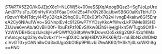 $START$X5Z2O//kGJZjcX8c1+NLCWj5k+00xeSSjXq/AoogBQsz3+SgFJoLpUreAm3P7slsTzJO9nHyKVb3F6aaCrKvI25s4FvXN263qiJbw5B6G0aiKsTbHJ1OrQzvxY4bNTdcyi445y32KzA29hqC9UPE6x03f1x7Q2vHvngB4kakw6G15EnreA2Cy6NlAu1WVo+SGNnpIEv4c912GwP7YYDsyKkoAfWwxLkP7AMe8ilSH3ZUJwe6vnAb/aOvBH00f+1IxuFzPz10EvSXkw8l3h9HyejgHxn5WTugb9OX1I+YzWWDBHScqzIJkckjHwPQWffOjG8tpWwfKDowxOo5xk8g2QKF42qf4lMamAmcyosg02hyKwDvkxrY1++qDX4CIar9jH8DVXPKX6Rjf3+mLBbN3xWDMzclVvGT0+yOANhilwOd3xdUgoSbOtBp9P6Lvbi7AwAK60/1HSkYj4LkoWKh9g==$END$